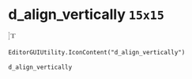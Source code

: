 # d_align_vertically `15x15`
<img src="/img/d_align_vertically.png" width=15 height=15>

``` CSharp
EditorGUIUtility.IconContent("d_align_vertically")
```
```
d_align_vertically
```
